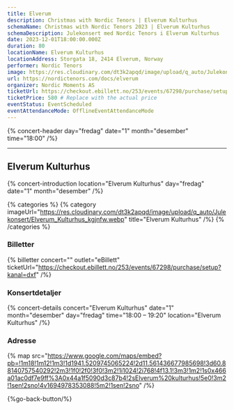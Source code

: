 ```yaml
---
title: Elverum
description: Christmas with Nordic Tenors | Elverum Kulturhus
schemaName: Christmas with Nordic Tenors 2023 | Elverum Kulturhus
schemaDescription: Julekonsert med Nordic Tenors i Elverum Kulturhus
date: 2023-12-01T18:00:00.000Z
duration: 80
locationName: Elverum Kulturhus
locationAddress: Storgata 18, 2414 Elverum, Norway
performer: Nordic Tenors
image: https://res.cloudinary.com/dt3k2apqd/image/upload/q_auto/Julekonsert/schema_-_elverum_konserthus_ebtaqz.webp
url: https://nordictenors.com/docs/elverum
organizer: Nordic Moments AS
ticketUrl: https://checkout.ebillett.no/253/events/67298/purchase/setup?kanal=dxf
ticketPrice: 580 # Replace with the actual price
eventStatus: EventScheduled
eventAttendanceMode: OfflineEventAttendanceMode
---
```


{% concert-header day="fredag" date="1" month="desember" time="18:00" /%}

---

## Elverum Kulturhus

{% concert-introduction location="Elverum Kulturhus" day="fredag" date="1" month="desember" /%}

{% categories %}
{% category imageUrl="https://res.cloudinary.com/dt3k2apqd/image/upload/q_auto/Julekonsert/Elverum_Kulturhus_kgjnfw.webp" title="Elverum Kulturhus" /%}
{% /categories %}

### Billetter

{% billetter concert="" outlet="eBillett" ticketUrl="https://checkout.ebillett.no/253/events/67298/purchase/setup?kanal=dxf" /%}

### Konsertdetaljer

{% concert-details concert="Elverum Kulturhus" date="1" month="desember" day="fredag" time="18:00 – 19:20" location="Elverum Kulturhus" /%}

### Adresse

{% map src="https://www.google.com/maps/embed?pb=!1m18!1m12!1m3!1d1941.5209745065224!2d11.561436677985698!3d60.88140757540292!2m3!1f0!2f0!3f0!3m2!1i1024!2i768!4f13.1!3m3!1m2!1s0x466a01ac0df7e9ff%3A0x44a1f5090d3c87b4!2sElverum%20kulturhus!5e0!3m2!1sen!2sno!4v1694978353088!5m2!1sen!2sno" /%}

{%go-back-button/%}
